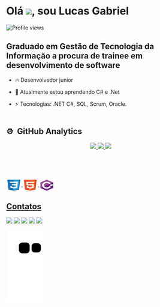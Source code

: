 <h1 align="left">Olá <img src="https://raw.githubusercontent.com/kaueMarques/kaueMarques/master/hi.gif" height="30px">, sou Lucas Gabriel </h1>
<p align="left"> <img src="https://komarev.com/ghpvc/?username=Lucasgabrielferreira&color=yellow" alt="Profile views" /> </p>

##  Graduado em Gestão de Tecnologia da Informação a procura de trainee em desenvolvimento de software

- 🔥 Desenvolvedor junior 

- 🌱 Atualmente estou aprendendo C# e .Net

- ⚡ Tecnologias: .NET C#, SQL, Scrum, Oracle.
<br><br>
## ⚙️ &nbsp;GitHub Analytics

<div align="center">
  <a href="https://github.com/Lucasgabrielferreira">
  <img height="180em" src="https://github-readme-stats.vercel.app/api?username=Lucasgabrielferreira&theme=transparent&bg_color=000&border_color=30A3DC&show_icons=true&icon_color=30A3DC&title_color=CE00CA&text_color=FFF)"/>
  <img height="180em" src="https://github-readme-stats-git-masterrstaa-rickstaa.vercel.app/api/top-langs/?username=Lucasgabrielferreira&layout=compact&bg_color=000&border_color=30A3DC&title_color=CE00CA&text_color=FFF"/>
  <img height="180em" src="https://streak-stats.demolab.com/?user=Lucasgabrielferreira&theme=bear&background=000&border=30A3DC&dates=FFF)](https://git.io/streak-stats"/>
</div>

<br><br>

<div style="display: inline_block"><br>
  <img align="center" alt="Lucas-CSS" height="30" width="40" src="https://raw.githubusercontent.com/devicons/devicon/master/icons/css3/css3-original.svg">
  <img align="center" alt="Lucas-HTML" height="30" width="40" src="https://raw.githubusercontent.com/devicons/devicon/master/icons/html5/html5-original.svg">
  <img align="center" alt="Lucas-Csharp" height="30" width="40" src="https://raw.githubusercontent.com/devicons/devicon/master/icons/csharp/csharp-original.svg">
</div>
  
  ##
 
 ##  Contatos
 
<div> 
  <a href="https://web.dio.me/users/lg139826065?tab=skills" target="_blank"><img src="https://img.shields.io/badge/-Meu%20Perfil%20na%20DIO-000000?style=for-the-badge&logoColor=30A3DC "target="_blank"></a>
  <a href="https://www.instagram.com/lucas.d_oficial/" target="_blank"><img src="https://img.shields.io/badge/-Instagram-%23E4405F?style=for-the-badge&logo=instagram&logoColor=white" target="_blank"></a>
 <a href="https://discord.com/channels/894387895291478048/894387895727710288" target="_blank"><img src="https://img.shields.io/badge/Discord-7289DA?style=for-the-badge&logo=discord&logoColor=white" target="_blank"></a> 
  <a href = "mailto:lg139826065@gmail.com"><img src="https://img.shields.io/badge/-Gmail-%23333?style=for-the-badge&logo=gmail&logoColor=white" target="_blank"></a>
  <a href="https://www.linkedin.com/in/lucas-gabriel-ferreira-3907611a1/(https://www.linkedin.com/in/lucas-gabriel-ferreira/)" target="_blank"><img src="https://img.shields.io/badge/-LinkedIn-%230077B5?style=for-the-badge&logo=linkedin&logoColor=white" target="_blank"></a> 
</div>

 ![Snake animation](https://github.com/Lucasgabrielferreira/Lucasgabrielferreira/blob/output/github-contribution-grid-snake.svg)
 
</div>
 

